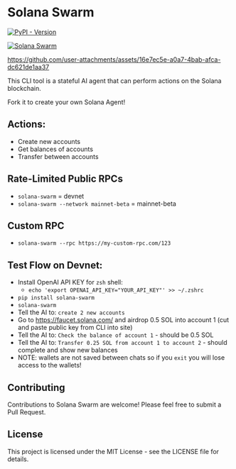 # Solana Swarm

[![PyPI - Version](https://img.shields.io/pypi/v/solana-swarm)](https://pypi.org/project/solana-swarm/)

[![Solana Swarm](https://cdn.cometheart.com/solana-swarm-logo.jpeg)](https://solana-swarm.com)



https://github.com/user-attachments/assets/16e7ec5e-a0a7-4bab-afca-dc621de1aa37



This CLI tool is a stateful AI agent that can perform actions on the Solana blockchain.

Fork it to create your own Solana Agent!

## Actions:
* Create new accounts
* Get balances of accounts
* Transfer between accounts

## Rate-Limited Public RPCs
* `solana-swarm` = devnet
* `solana-swarm --network mainnet-beta` = mainnet-beta

## Custom RPC
* `solana-swarm --rpc https://my-custom-rpc.com/123`

## Test Flow on Devnet:
* Install OpenAI API KEY for `zsh` shell:
    * `echo 'export OPENAI_API_KEY="YOUR_API_KEY"' >> ~/.zshrc`
* `pip install solana-swarm`
* `solana-swarm`
* Tell the AI to: `create 2 new accounts`
* Go to https://faucet.solana.com/ and airdrop 0.5 SOL into account 1 (cut and paste public key from CLI into site)
* Tell the AI to: `Check the balance of account 1` - should be 0.5 SOL
* Tell the AI to: `Transfer 0.25 SOL from account 1 to account 2` - should complete and show new balances
* NOTE: wallets are not saved between chats so if you `exit` you will lose access to the wallets!

## Contributing
Contributions to Solana Swarm are welcome! Please feel free to submit a Pull Request.

## License
This project is licensed under the MIT License - see the LICENSE file for details.
